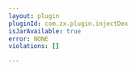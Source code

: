 ```yaml
---
layout: plugin
pluginId: com.zx.plugin.injectDex
isJarAvailable: true
error: NONE
violations: []

---
```

